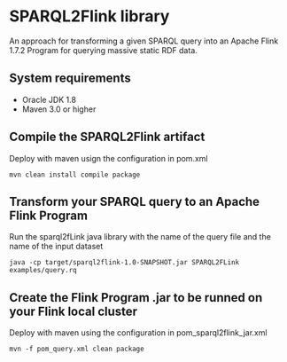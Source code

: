 # SPARQL2Flink library

An approach for transforming a given SPARQL query into an Apache Flink 1.7.2 Program for querying massive static RDF data. 

## System requirements

* Oracle JDK 1.8
* Maven 3.0 or higher

## Compile the SPARQL2Flink artifact

Deploy with maven usign the configuration in pom.xml

```
mvn clean install compile package
```

## Transform your SPARQL query to an Apache Flink Program

Run the sparql2fLink java library with the name of the query file and the name of the input dataset

```
java -cp target/sparql2flink-1.0-SNAPSHOT.jar SPARQL2FLink examples/query.rq
```

## Create the Flink Program .jar to be runned on your Flink local cluster

Deploy with maven using the configuration in pom_sparql2flink_jar.xml

```
mvn -f pom_query.xml clean package
```
